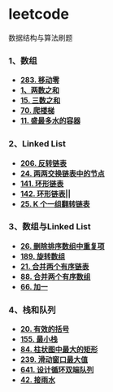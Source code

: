 # leetcode
数据结构与算法刷题
### 1、数组
- **[283. 移动零](https://leetcode-cn.com/problems/move-zeroes/)**
- **[1、两数之和](https://leetcode-cn.com/problems/two-sum/)**
- **[15. 三数之和](https://leetcode-cn.com/problems/3sum/)**
- **[70. 爬楼梯](https://leetcode-cn.com/problems/climbing-stairs/)**
- **[11. 盛最多水的容器](https://leetcode-cn.com/problems/container-with-most-water/)**
### 2、Linked List
- **[206. 反转链表](https://leetcode-cn.com/problems/reverse-linked-list/)**
- **[24. 两两交换链表中的节点](https://leetcode-cn.com/problems/swap-nodes-in-pairs/)**
- **[141. 环形链表](https://leetcode-cn.com/problems/linked-list-cycle/)**
- **[142. 环形链表||](https://leetcode-cn.com/problems/linked-list-cycle-ii/)**
- **[25. K 个一组翻转链表](https://leetcode-cn.com/problems/reverse-nodes-in-k-group/)**
### 3、数组与Linked List
- **[26. 删除排序数组中重复项](https://leetcode-cn.com/problems/remove-duplicates-from-sorted-array/)**
- **[189. 旋转数组](https://leetcode-cn.com/problems/rotate-array/)**
- **[21. 合并两个有序链表](https://leetcode-cn.com/problems/merge-two-sorted-lists/)**
- **[88. 合并两个有序数组](https://leetcode-cn.com/problems/merge-sorted-array/)**
- **[66. 加一](https://leetcode-cn.com/problems/plus-one/)**
### 4、栈和队列
- **[20. 有效的括号](https://leetcode-cn.com/problems/valid-parentheses/description/)**
- **[155. 最小栈](https://leetcode-cn.com/problems/min-stack/)**
- **[84. 柱状图中最大的矩形](https://leetcode-cn.com/problems/largest-rectangle-in-histogram/)**
- **[239. 滑动窗口最大值](https://leetcode-cn.com/problems/sliding-window-maximum/)**
- **[641. 设计循环双端队列](https://leetcode-cn.com/problems/design-circular-deque/?utm_source=LCUS&utm_medium=ip_redirect_q_uns&utm_campaign=transfer2china)**
- **[42. 接雨水](https://leetcode.com/problems/trapping-rain-water/)**
